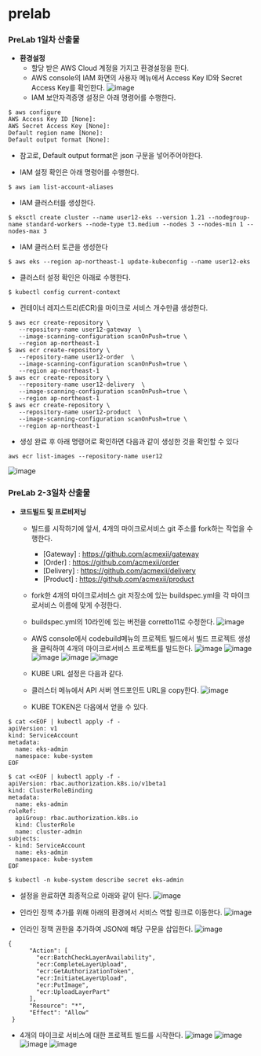 # prelab

### PreLab 1일차 산출물 ###

- **환경설정**
  - 할당 받은 AWS Cloud 계정을 가지고 환경설정을 한다.
  - AWS console의 IAM 화면의 사용자 메뉴에서 Access Key ID와 Secret Access Key를 확인한다.
![image](https://github.com/Kim-sehee/prelab/blob/cf47fa3ddf98742cc043557da54978ee993e7200/accesskey_setting.JPG)
  - IAM 보안자격증명 설정은 아래 명령어를 수행한다.
```
$ aws configure
AWS Access Key ID [None]:
AWS Secret Access Key [None]:
Default region name [None]: 
Default output format [None]:
```
  - 참고로, Default output format은 json 구문을 넣어주어야한다.

  - IAM 설정 확인은 아래 명령어를 수행한다.
```
$ aws iam list-account-aliases
```

  - IAM 클러스터를 생성한다.
```
$ eksctl create cluster --name user12-eks --version 1.21 --nodegroup-name standard-workers --node-type t3.medium --nodes 3 --nodes-min 1 --nodes-max 3
```

  - IAM 클러스터 토큰을 생성한다
```
$ aws eks --region ap-northeast-1 update-kubeconfig --name user12-eks
```

  - 클러스터 설정 확인은 아래로 수행한다.
```
$ kubectl config current-context
```

  - 컨테이너 레지스트리(ECR)을 마이크로 서비스 개수만큼 생성한다.
 ```
 $ aws ecr create-repository \
    --repository-name user12-gateway  \
    --image-scanning-configuration scanOnPush=true \
    --region ap-northeast-1
 $ aws ecr create-repository \
    --repository-name user12-order  \
    --image-scanning-configuration scanOnPush=true \
    --region ap-northeast-1
 $ aws ecr create-repository \
    --repository-name user12-delivery  \
    --image-scanning-configuration scanOnPush=true \
    --region ap-northeast-1
 $ aws ecr create-repository \
    --repository-name user12-product  \
    --image-scanning-configuration scanOnPush=true \
    --region ap-northeast-1
 ```
 
  - 생성 완료 후 아래 명령어로 확인하면 다음과 같이 생성한 것을 확인할 수 있다
 ```
 aws ecr list-images --repository-name user12
 ```
![image](https://github.com/Kim-sehee/prelab/blob/389926d47ef750eed5660ec3a695ce616663c3bc/ecr.JPG)

### PreLab 2-3일차 산출물 ###

- **코드빌드 및 프로비저닝**
  - 빌드를 시작하기에 앞서, 4개의 마이크로서비스 git 주소를 fork하는 작업을 수행한다.
    - [Gateway] : https://github.com/acmexii/gateway
    - [Order] : https://github.com/acmexii/order
    - [Delivery] : https://github.com/acmexii/delivery
    - [Product] : https://github.com/acmexii/product

  - fork한 4개의 마이크로서비스 git 저장소에 있는 buildspec.yml을 각 마이크로서비스 이름에 맞게 수정한다.
  - buildspec.yml의 10라인에 있는 버전을 corretto11로 수정한다.
![image](https://github.com/Kim-sehee/prelab/blob/2d62e71dbf94a9bf70e204165340a489be5203ec/buildspec_11.JPG)

  - AWS console에서 codebuild메뉴의 프로젝트 빌드에서 빌드 프로젝트 생성을 클릭하여 4개의 마이크로서비스 프로젝트를 빌드한다.
![image](https://github.com/Kim-sehee/prelab/blob/ea4e564a085150813c4c2a99f6ab1cd10682da23/build1.JPG)
![image](https://github.com/Kim-sehee/prelab/blob/ea4e564a085150813c4c2a99f6ab1cd10682da23/build2.JPG)
![image](https://github.com/Kim-sehee/prelab/blob/ea4e564a085150813c4c2a99f6ab1cd10682da23/build3.JPG)
![image](https://github.com/Kim-sehee/prelab/blob/ea4e564a085150813c4c2a99f6ab1cd10682da23/build4.JPG)
![image](https://github.com/Kim-sehee/prelab/blob/ea4e564a085150813c4c2a99f6ab1cd10682da23/build5.JPG)

  - KUBE URL 설정은 다음과 같다.
  - 클러스터 메뉴에서 API 서버 엔드포인트 URL을 copy한다.
![image](https://github.com/Kim-sehee/prelab/blob/aabba358e87fb2cb2ffef185000a1297817a8ce8/APIserver.JPG)

  - KUBE TOKEN은 다음에서 얻을 수 있다.
```
$ cat <<EOF | kubectl apply -f -
apiVersion: v1
kind: ServiceAccount
metadata:
  name: eks-admin
  namespace: kube-system
EOF

$ cat <<EOF | kubectl apply -f -
apiVersion: rbac.authorization.k8s.io/v1beta1
kind: ClusterRoleBinding
metadata:
  name: eks-admin
roleRef:
  apiGroup: rbac.authorization.k8s.io
  kind: ClusterRole
  name: cluster-admin
subjects:
- kind: ServiceAccount
  name: eks-admin
  namespace: kube-system
EOF

$ kubectl -n kube-system describe secret eks-admin
```
 - 설정을 완료하면 최종적으로 아래와 같이 된다.
![image](https://github.com/Kim-sehee/prelab/blob/main/kube_token.JPG)

  - 인라인 정책 추가를 위해 아래의 환경에서 서비스 역할 링크로 이동한다.
![image](https://github.com/Kim-sehee/prelab/blob/main/servicerole.JPG)

  - 인라인 정책 권한을 추가하여 JSON에 해당 구문을 삽입한다.
![image](https://github.com/Kim-sehee/prelab/blob/6a747cb1bc6ce1a5fd79e796f26fa186c75bd66e/policysetting.JPG)
```
{
      "Action": [
        "ecr:BatchCheckLayerAvailability",
        "ecr:CompleteLayerUpload",
        "ecr:GetAuthorizationToken",
        "ecr:InitiateLayerUpload",
        "ecr:PutImage",
        "ecr:UploadLayerPart"
      ],
      "Resource": "*",
      "Effect": "Allow"
 }
```
  - 4개의 마이크로 서비스에 대한 프로젝트 빌드를 시작한다.
![image](https://github.com/Kim-sehee/prelab/blob/02455ed1a615c375d99ae8a0de0b74d9f9dfc149/orderbuild.JPG)
![image](https://github.com/Kim-sehee/prelab/blob/02455ed1a615c375d99ae8a0de0b74d9f9dfc149/productbuild.JPG)
![image](https://github.com/Kim-sehee/prelab/blob/02455ed1a615c375d99ae8a0de0b74d9f9dfc149/gatewaybuild.JPG)
![image](https://github.com/Kim-sehee/prelab/blob/02455ed1a615c375d99ae8a0de0b74d9f9dfc149/deliverybuild.JPG)
